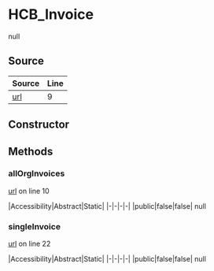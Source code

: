 # HCB_Invoice

null
## Source
|Source|Line|
|-|-|
|[url](https://github.com/devramsean0/hcb.js/blob/f7fd3c0/src/api_endpoints/invoices.ts#L9)|9|
## Constructor
## Methods
### allOrgInvoices
[url](https://github.com/devramsean0/hcb.js/blob/f7fd3c0/src/api_endpoints/invoices.ts#L10) on line 10  

|Accessibility|Abstract|Static|
|-|-|-|-|
|public|false|false|
null

### singleInvoice
[url](https://github.com/devramsean0/hcb.js/blob/f7fd3c0/src/api_endpoints/invoices.ts#L22) on line 22  

|Accessibility|Abstract|Static|
|-|-|-|-|
|public|false|false|
null
